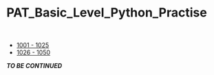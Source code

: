# PAT_Basic_Level_Python_Practise
  
- [1001 - 1025](PAT_Basic_Level_01_25.md)   
- [1026 - 1050](PAT_Basic_Level_26_50.md)  
  
**_TO BE CONTINUED_**
